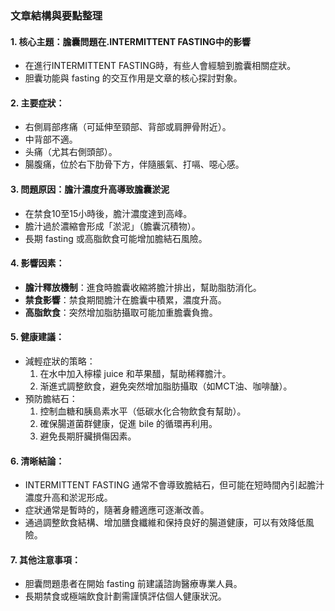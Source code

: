 ### 文章結構與要點整理

#### 1. 核心主題：膽囊問題在.INTERMITTENT FASTING中的影響
   - 在進行INTERMITTENT FASTING時，有些人會經驗到膽囊相關症狀。
   - 胆囊功能與 fasting 的交互作用是文章的核心探討對象。

#### 2. 主要症狀：
   - 右側肩部疼痛（可延伸至頸部、背部或肩胛骨附近）。
   - 中背部不適。
   - 头痛（尤其右側頭部）。
   - 腸腹痛，位於右下肋骨下方，伴隨脹氣、打嗝、噁心感。

#### 3. 問題原因：膽汁濃度升高導致膽囊淤泥
   - 在禁食10至15小時後，膽汁濃度達到高峰。
   - 膽汁過於濃縮會形成「淤泥」（膽囊沉積物）。
   - 長期 fasting 或高脂飲食可能增加膽結石風險。

#### 4. 影響因素：
   - **膽汁釋放機制**：進食時膽囊收縮將膽汁排出，幫助脂肪消化。
   - **禁食影響**：禁食期間膽汁在膽囊中積累，濃度升高。
   - **高脂飲食**：突然增加脂肪攝取可能加重膽囊負擔。

#### 5. 健康建議：
   - 減輕症狀的策略：
     1. 在水中加入檸檬 juice 和苹果醋，幫助稀釋膽汁。
     2. 渐進式調整飲食，避免突然增加脂肪攝取（如MCT油、咖啡醣）。
   - 預防膽結石：
     1. 控制血糖和胰島素水平（低碳水化合物飲食有幫助）。
     2. 確保腸道菌群健康，促進 bile 的循環再利用。
     3. 避免長期肝臟損傷因素。

#### 6. 清晰結論：
   - INTERMITTENT FASTING 通常不會導致膽結石，但可能在短時間內引起膽汁濃度升高和淤泥形成。
   - 症狀通常是暫時的，隨著身體適應可逐漸改善。
   - 通過調整飲食結構、增加膳食纖維和保持良好的腸道健康，可以有效降低風險。

#### 7. 其他注意事項：
   - 胆囊問題患者在開始 fasting 前建議諮詢醫療專業人員。
   - 長期禁食或極端飲食計劃需謹慎評估個人健康狀況。
